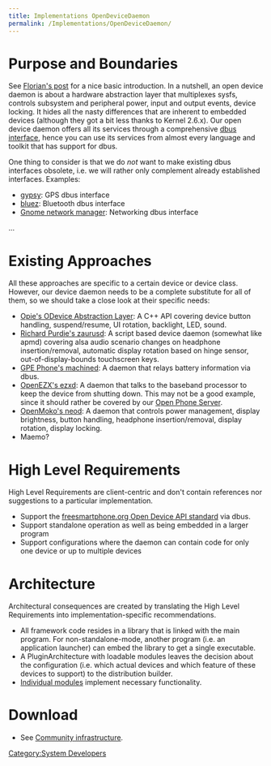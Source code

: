 ```yaml
---
title: Implementations OpenDeviceDaemon
permalink: /Implementations/OpenDeviceDaemon/
---
```


Purpose and Boundaries
======================

See [Florian's post](http://fl0rian.wordpress.com/2006/05/29/platform-integration-for-mobile-linux-devices/) for a nice basic introduction. In a nutshell, an open device daemon is about a hardware abstraction layer that multiplexes sysfs, controls subsystem and peripheral power, input and output events, device locking. It hides all the nasty differences that are inherent to embedded devices (although they got a bit less thanks to Kernel 2.6.x). Our open device daemon offers all its services through a comprehensive [dbus interface](/Standards/OpenDeviceDaemonAPI "wikilink"), hence you can use its services from almost every language and toolkit that has support for dbus.

One thing to consider is that we do *not* want to make existing dbus interfaces obsolete, i.e. we will rather only complement already established interfaces. Examples:

-   [gypsy](http://svn.o-hand.com/repos/gypsy/trunk/gypsy/): GPS dbus interface
-   [bluez](http://bluez.cvs.sourceforge.net/bluez/): Bluetooth dbus interface
-   [Gnome network manager](http://www.gnome.org/projects/NetworkManager/): Networking dbus interface

...

Existing Approaches
===================

All these approaches are specific to a certain device or device class. However, our device daemon needs to be a complete substitute for all of them, so we should take a close look at their specific needs:

-   [Opie's ODevice Abstraction Layer](http://handhelds.org/cgi-bin/cvsweb.cgi/opie/libopie2/opiecore/device/): A C++ API covering device button handling, suspend/resume, UI rotation, backlight, LED, sound.
-   [Richard Purdie's zaurusd](http://svn.o-hand.com/repos/misc/trunk/zaurusd/): A script based device daemon (somewhat like apmd) covering alsa audio scenario changes on headphone insertion/removal, automatic display rotation based on hinge sensor, out-of-display-bounds touchscreen keys.
-   [GPE Phone's machined](http://projects.linuxtogo.org/frs/download.php/66/machined-0.1.tar.gz): A daemon that relays battery information via dbus.
-   [OpenEZX's ezxd](http://svnweb.openezx.org/cgi-bin/viewcvs.cgi/trunk/src/userspace/ezxd/): A daemon that talks to the baseband processor to keep the device from shutting down. This may not be a good example, since it should rather be covered by our [Open Phone Server](/Implementations/OpenPhoneServer "wikilink").
-   [OpenMoko's neod](http://svnweb.openmoko.org/trunk/src/target/OM-2007.2/daemons/neod/): A daemon that controls power management, display brightness, button handling, headphone insertion/removal, display rotation, display locking.
-   Maemo?

High Level Requirements
=======================

High Level Requirements are client-centric and don't contain references nor suggestions to a particular implementation.

-   Support the [freesmartphone.org Open Device API standard](/Standards/OpenDeviceDaemonAPI "wikilink") via dbus.
-   Support standalone operation as well as being embedded in a larger program
-   Support configurations where the daemon can contain code for only one device or up to multiple devices

Architecture
============

Architectural consequences are created by translating the High Level Requirements into implementation-specific recommendations.

-   All framework code resides in a library that is linked with the main program. For non-standalone-mode, another program (i.e. an application launcher) can embed the library to get a single executable.
-   A PluginArchitecture with loadable modules leaves the decision about the configuration (i.e. which actual devices and which feature of these devices to support) to the distribution builder.
-   [Individual modules](/Implementations/OpenDeviceDaemon/Modules "wikilink") implement necessary functionality.

Download
========

-   See [Community infrastructure](/Community_infrastructure "wikilink").

[Category:System Developers](/Category:System_Developers "wikilink")